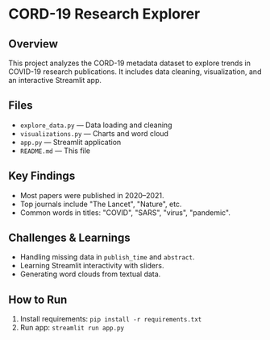 # CORD-19 Research Explorer

## Overview
This project analyzes the CORD-19 metadata dataset to explore trends in COVID-19 research publications. It includes data cleaning, visualization, and an interactive Streamlit app.

## Files
- `explore_data.py` — Data loading and cleaning
- `visualizations.py` — Charts and word cloud
- `app.py` — Streamlit application
- `README.md` — This file

## Key Findings
- Most papers were published in 2020–2021.
- Top journals include "The Lancet", "Nature", etc.
- Common words in titles: "COVID", "SARS", "virus", "pandemic".

## Challenges & Learnings
- Handling missing data in `publish_time` and `abstract`.
- Learning Streamlit interactivity with sliders.
- Generating word clouds from textual data.

## How to Run
1. Install requirements: `pip install -r requirements.txt`
2. Run app: `streamlit run app.py`
